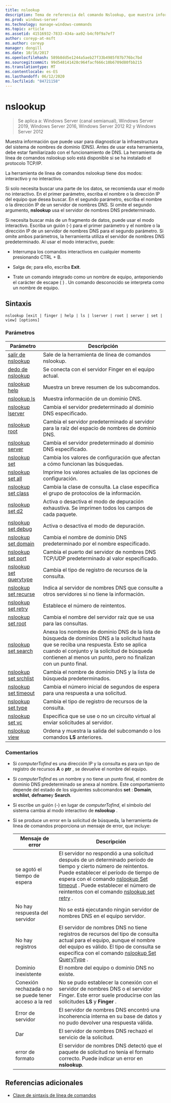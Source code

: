 ```yaml
---
title: nslookup
description: Tema de referencia del comando Nslookup, que muestra información que puede usar para diagnosticar la infraestructura del sistema de nombres de dominio (DNS).
ms.prod: windows-server
ms.technology: manage-windows-commands
ms.topic: article
ms.assetid: 41516932-7833-434a-aa92-b4cf0f9a7ef7
author: coreyp-at-msft
ms.author: coreyp
manager: dongill
ms.date: 10/16/2017
ms.openlocfilehash: 589b8dd5e1244a5aeb27f33b4985f07b776bc7bd
ms.sourcegitcommit: 99d548141428c964facf666c10b6709d80fbb215
ms.translationtype: MT
ms.contentlocale: es-ES
ms.lasthandoff: 06/12/2020
ms.locfileid: "84721158"
---
```

# <a name="nslookup"></a>nslookup

> Se aplica a: Windows Server (canal semianual), Windows Server 2019, Windows Server 2016, Windows Server 2012 R2 y Windows Server 2012

Muestra información que puede usar para diagnosticar la infraestructura del sistema de nombres de dominio (DNS). Antes de usar esta herramienta, debe estar familiarizado con el funcionamiento de DNS. La herramienta de línea de comandos nslookup solo está disponible si se ha instalado el protocolo TCP/IP.

La herramienta de línea de comandos nslookup tiene dos modos: interactivo y no interactivo.

Si solo necesita buscar una parte de los datos, se recomienda usar el modo no interactivo. En el primer parámetro, escriba el nombre o la dirección IP del equipo que desea buscar. En el segundo parámetro, escriba el nombre o la dirección IP de un servidor de nombres DNS. Si omite el segundo argumento, **nslookup** usa el servidor de nombres DNS predeterminado.

Si necesita buscar más de un fragmento de datos, puede usar el modo interactivo. Escriba un guión (-) para el primer parámetro y el nombre o la dirección IP de un servidor de nombres DNS para el segundo parámetro. Si omite ambos parámetros, la herramienta utiliza el servidor de nombres DNS predeterminado. Al usar el modo interactivo, puede:

- Interrumpa los comandos interactivos en cualquier momento presionando CTRL + B.

- Salga de; para ello, escriba **Exit**.

- Trate un comando integrado como un nombre de equipo, anteponiendo el carácter de escape ( \) . Un comando desconocido se interpreta como un nombre de equipo.

## <a name="syntax"></a>Sintaxis

```
nslookup [exit | finger | help | ls | lserver | root | server | set | view] [options]
```

### <a name="parameters"></a>Parámetros

| Parámetro | Descripción |
| --------- | ----------- |
| [salir de nslookup](nslookup-exit-command.md) | Sale de la herramienta de línea de comandos nslookup. |
| [dedo de nslookup](nslookup-finger-command.md) | Se conecta con el servidor Finger en el equipo actual. |
| [nslookup help](nslookup-help.md) | Muestra un breve resumen de los subcomandos. |
| [nslookup ls](nslookup-ls.md) | Muestra información de un dominio DNS. |
| [nslookup lserver](nslookup-lserver.md) | Cambia el servidor predeterminado al dominio DNS especificado. |
| [nslookup root](nslookup-root.md) | Cambia el servidor predeterminado al servidor para la raíz del espacio de nombres de dominio DNS. |
| [nslookup server](nslookup-server.md) | Cambia el servidor predeterminado al dominio DNS especificado. |
| [nslookup set](nslookup-set.md) | Cambia los valores de configuración que afectan a cómo funcionan las búsquedas. |
| [nslookup set all](nslookup-set-all.md) | Imprime los valores actuales de las opciones de configuración. |
| [nslookup set class](nslookup-set-class.md) | Cambia la clase de consulta. La clase especifica el grupo de protocolos de la información. |
| [nslookup set d2](nslookup-set-d2.md) | Activa o desactiva el modo de depuración exhaustiva. Se imprimen todos los campos de cada paquete. |
| [nslookup set debug](nslookup-set-debug.md) | Activa o desactiva el modo de depuración. |
| [nslookup set domain](nslookup-set-domain.md) | Cambia el nombre de dominio DNS predeterminado por el nombre especificado. |
| [nslookup set port](nslookup-set-port.md) | Cambia el puerto del servidor de nombres DNS TCP/UDP predeterminado al valor especificado. |
| [nslookup set querytype](nslookup-set-querytype.md) | Cambia el tipo de registro de recursos de la consulta. |
| [nslookup set recurse](nslookup-set-recurse.md) | Indica al servidor de nombres DNS que consulte a otros servidores si no tiene la información. |
| [nslookup set retry](nslookup-set-retry.md) | Establece el número de reintentos. |
| [nslookup set root](nslookup-set-root.md) | Cambia el nombre del servidor raíz que se usa para las consultas. |
| [nslookup set search](nslookup-set-search.md) | Anexa los nombres de dominio DNS de la lista de búsqueda de dominios DNS a la solicitud hasta que se reciba una respuesta. Esto se aplica cuando el conjunto y la solicitud de búsqueda contienen al menos un punto, pero no finalizan con un punto final. |
| [nslookup set srchlist](nslookup-set-srchlist.md) | Cambia el nombre de dominio DNS y la lista de búsqueda predeterminados. |
| [nslookup set timeout](nslookup-set-timeout.md) | Cambia el número inicial de segundos de espera para una respuesta a una solicitud. |
| [nslookup set type](nslookup-set-type.md) | Cambia el tipo de registro de recursos de la consulta. |
| [nslookup set vc](nslookup-set-vc.md) | Especifica que se use o no un circuito virtual al enviar solicitudes al servidor. |
| [nslookup view](nslookup-view.md) | Ordena y muestra la salida del subcomando o los comandos **LS** anteriores. |

### <a name="remarks"></a>Comentarios

- Si *computerTofind* es una dirección IP y la consulta es para un tipo de registro de recursos **A** o **ptr** , se devuelve el nombre del equipo.

- Si *computerTofind* es un nombre y no tiene un punto final, el nombre de dominio DNS predeterminado se anexa al nombre. Este comportamiento depende del estado de los siguientes subcomandos **set** : **Domain**, **srchlist**, **defname**y **Search**.

- Si escribe un guión (-) en lugar de *computerTofind*, el símbolo del sistema cambia al modo interactivo de **nslookup** .

- Si se produce un error en la solicitud de búsqueda, la herramienta de línea de comandos proporciona un mensaje de error, que incluye:

  | Mensaje de error | Descripción |
  | ------------- | ----------- |
  | se agotó el tiempo de espera |El servidor no respondió a una solicitud después de un determinado período de tiempo y cierto número de reintentos. Puede establecer el período de tiempo de espera con el comando [nslookup Set timeout](nslookup-set-timeout.md) . Puede establecer el número de reintentos con el comando [nslookup set retry](nslookup-set-retry.md) . |
  | No hay respuesta del servidor | No se está ejecutando ningún servidor de nombres DNS en el equipo servidor. |
  | No hay registros | El servidor de nombres DNS no tiene registros de recursos del tipo de consulta actual para el equipo, aunque el nombre del equipo es válido. El tipo de consulta se especifica con el comando [nslookup Set QueryType](nslookup-set-querytype.md) . |
  | Dominio inexistente | El nombre del equipo o dominio DNS no existe. |
  | Conexión rechazada o no se puede tener acceso a la red | No se pudo establecer la conexión con el servidor de nombres DNS o el servidor Finger. Este error suele producirse con las solicitudes **LS** y **Finger** . |
  | Error de servidor | El servidor de nombres DNS encontró una incoherencia interna en su base de datos y no pudo devolver una respuesta válida. |
  | Dar | El servidor de nombres DNS rechazó el servicio de la solicitud. |
  | error de formato | El servidor de nombres DNS detectó que el paquete de solicitud no tenía el formato correcto. Puede indicar un error en **nslookup**. |

## <a name="additional-references"></a>Referencias adicionales

- [Clave de sintaxis de línea de comandos](command-line-syntax-key.md)
